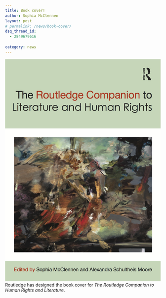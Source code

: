 ```yaml
---
title: Book cover!
author: Sophia McClennen
layout: post
# permalink: /news/book-cover/
dsq_thread_id:
  - 2849679616

category: news
---
```

![](/assets/img/RC-Literature-and-Human-Rights_736411.jpg) Routledge has designed the book cover for *The Routledge Companion to Human Rights and Literature.*



